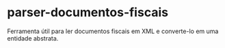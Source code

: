 # parser-documentos-fiscais
Ferramenta útil para ler documentos fiscais em XML e converte-lo em uma entidade abstrata.
